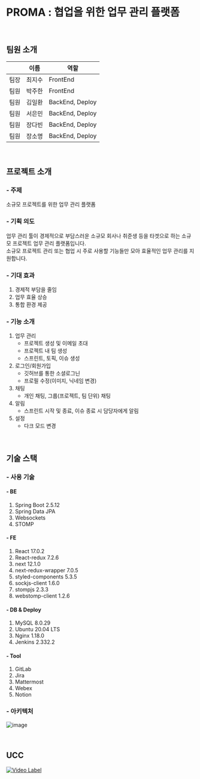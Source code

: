 # PROMA : 협업을 위한 업무 관리 플랫폼

</br>

## 팀원 소개

|      | 이름   | 역할            |
| ---- | ------ | --------------- |
| 팀장 | 최지수 | FrontEnd        |
| 팀원 | 박주한 | FrontEnd        |
| 팀원 | 김일환 | BackEnd, Deploy |
| 팀원 | 서은민 | BackEnd, Deploy |
| 팀원 | 장다빈 | BackEnd, Deploy |
| 팀원 | 장소명 | BackEnd, Deploy |

</br>

## 프로젝트 소개

### - 주제

소규모 프로젝트를 위한 업무 관리 플랫폼

### - 기획 의도

업무 관리 툴이 경제적으로 부담스러운 소규모 회사나 취준생 등을 타겟으로 하는 소규모 프로젝트 업무 관리 플랫폼입니다.   
소규모 프로젝트 관리 또는 협업 시 주로 사용할 기능들만 모아 효율적인 업무 관리를 지원합니다.

### - 기대 효과

1. 경제적 부담을 줄임
2. 업무 효율 상승
3. 통합 환경 제공

### - 기능 소개

1. 업무 관리
   - 프로젝트 생성 및 이메일 초대
   - 프로젝트 내 팀 생성
   - 스프린트, 토픽, 이슈 생성
2. 로그인/회원가입
   - 깃허브를 통한 소셜로그닌
   - 프로필 수정(이미지, 닉네임 변경)
3. 채팅
   - 개인 채팅, 그룹(프로젝트, 팀 단위) 채팅
4. 알림
   - 스프린트 시작 및 종료, 이슈 종료 시 담당자에게 알림
5. 설정
   - 다크 모드 변경

</br>

## 기술 스택

### - 사용 기술

#### - BE

1. Spring Boot 2.5.12
2. Spring Data JPA
3. Websockets
4. STOMP

#### - FE

1. React 17.0.2
2. React-redux 7.2.6
3. next 12.1.0
4. next-redux-wrapper 7.0.5
5. styled-components 5.3.5
6. sockjs-client 1.6.0
7. stompjs 2.3.3
8. webstomp-client 1.2.6

#### - DB & Deploy

1. MySQL 8.0.29
2. Ubuntu 20.04 LTS
3. Nginx 1.18.0
4. Jenkins 2.332.2

#### - Tool

1. GitLab
2. Jira
3. Mattermost
4. Webex
5. Notion

### - 아키텍처

![image](https://user-images.githubusercontent.com/89640705/168734852-0fd7affc-0f17-47b7-92cd-68c73f5c2c5f.png)

</br>

## UCC

[![Video Label](http://img.youtube.com/vi/X4551tFmBac/0.jpg)]([https://youtu.be/uLR1RNqJ1Mw?t=0s](https://youtu.be/X4551tFmBac))
